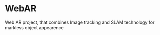 # WebAR
Web AR project, that combines Image tracking and SLAM technology for markless object appearence
